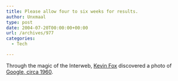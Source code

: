 ```yaml
---
title: Please allow four to six weeks for results.
author: Unxmaal
type: post
date: 2004-07-20T00:00:00+00:00
url: /archives/977
categories:
  - Tech

---
```

Through the magic of the Interweb, [Kevin Fox][1] discovered a photo of [Google, circa 1960][2].

 [1]: http://fury.com/
 [2]: http://fury.com/images/weblog/google_circa_1960.jpg "Google"